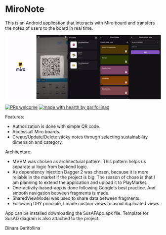 # MiroNote

This is an Android application that interacts with Miro board and transfers the notes of users to the board in real time.

![Demo](demo_img.jpg)

[![PRs welcome](https://img.shields.io/badge/PRs-welcome-ff69b4.svg?style=flat-square)](https://github.com/garifollinad/MiroNote/pulls)
[![made with hearth by garifollinad](https://img.shields.io/badge/made%20with%20%E2%99%A5%20by-garifollinad-ff1414.svg?style=flat-square)](https://github.com/garifollinad)

Features:
- Authorization is done with simple QR code.
- Access all Miro boards.
- Create/Update/Delete sticky notes through selecting sustainability dimension and category.

Architecture:
- MVVM was chosen as architectural pattern. This pattern helps us separate ui logic from backend logic. 
- As dependency injection Dagger 2 was chosen, because it is more reliable in the market if the project is big.
The reason of chose is that I am planning to extend the application and upload it to PlayMarket.
- One-activity-based-app is done following Google's best practice. And smooth navigation between fragments is made.
- SharedViewModel was used to share data between fragments.
- Following DRY principle, I made custom views to avoid duplicated views.

App can be installed downloading the SusAFApp.apk file. Template for SusAD diagram is also attached to the project.

Dinara Garifollina

